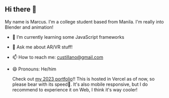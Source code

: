 ## Hi there 👋
My name is Marcus. I'm a college student based from Manila. I'm really into Blender and animation!

- 🌱 I’m currently learning some JavaScript frameworks
- 💬 Ask me about AR/VR stuff!
- 📫 How to reach me: custillano@gmail.com
- 😄 Pronouns: He/him

  Check out [my 2023 portfolio](https://custillano-room-bokoko33.vercel.app/)!! This is hosted in Vercel as of now, so please bear with its speed🙏. It's also mobile responsive, but I do recommend to experience it on Web, I think it's way cooler!
<!--
**Hestice/Hestice** is a ✨ _special_ ✨ repository because its `README.md` (this file) appears on your GitHub profile.

Here are some ideas to get you started:

- 🔭 I’m currently working on ...
- 🌱 I’m currently learning ...
- 👯 I’m looking to collaborate on ...
- 🤔 I’m looking for help with ...
- 💬 Ask me about ...
- 📫 How to reach me: ...
- 😄 Pronouns: ...
- ⚡ Fun fact: ...
-->
